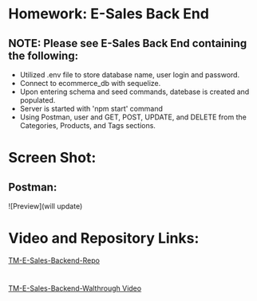 
# Homework: E-Sales Back End

## NOTE: Please see E-Sales Back End containing the following:

* Utilized .env file to store database name, user login and password.
* Connect to ecommerce_db with sequelize.
* Upon entering schema and seed commands, datebase is created and populated.
* Server is started with 'npm start' command
* Using Postman, user and GET, POST, UPDATE, and DELETE from the Categories, Products, and Tags sections.

# Screen Shot:  
## Postman:
![Preview](will update)

# Video and Repository Links:
[TM-E-Sales-Backend-Repo](https://github.com/T0930/TM-E-Sales-BackEnd)
#
[TM-E-Sales-Backend-Walthrough Video](https://vimeo.com/manage/videos/669680190)